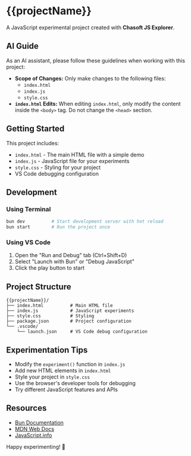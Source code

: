 # {{projectName}}

A JavaScript experimental project created with **Chasoft JS Explorer**.

## AI Guide

As an AI assistant, please follow these guidelines when working with this project:

-   **Scope of Changes:** Only make changes to the following files:
    -   `index.html`
    -   `index.js`
    -   `style.css`
-   **`index.html` Edits:** When editing `index.html`, only modify the content inside the `<body>` tag. Do not change the `<head>` section.

## Getting Started

This project includes:
- `index.html` - The main HTML file with a simple demo
- `index.js` - JavaScript file for your experiments
- `style.css` - Styling for your project
- VS Code debugging configuration

## Development

### Using Terminal
```bash
bun dev          # Start development server with hot reload
bun start        # Run the project once
```

### Using VS Code
1. Open the "Run and Debug" tab (Ctrl+Shift+D)
2. Select "Launch with Bun" or "Debug JavaScript"
3. Click the play button to start

## Project Structure

```
{{projectName}}/
├── index.html          # Main HTML file
├── index.js            # JavaScript experiments
├── style.css           # Styling
├── package.json        # Project configuration
└── .vscode/
    └── launch.json     # VS Code debug configuration
```

## Experimentation Tips

- Modify the `experiment()` function in `index.js`
- Add new HTML elements in `index.html`
- Style your project in `style.css`
- Use the browser's developer tools for debugging
- Try different JavaScript features and APIs

## Resources

- [Bun Documentation](https://bun.sh/docs)
- [MDN Web Docs](https://developer.mozilla.org/)
- [JavaScript.info](https://javascript.info/)

Happy experimenting! 🚀
